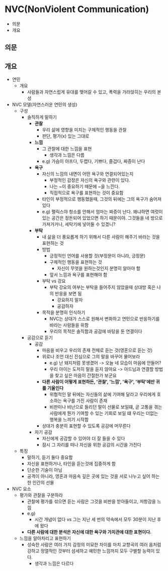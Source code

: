 # NVC(NonViolent Communication)

- 의문
- 개요

## 의문

## 개요

- 연민
  - 개요
    - 사람들과 자연스럽게 유대를 맺어갈 수 있고, 폭력을 가라앉히는 우리의 본성
- NVC 모델(자연스러운 연민의 생성)
  - 구성
    - 솔직하게 말하기
      - **관찰**
        - 우리 삶에 영향을 미치는 구체적인 행동을 관찰
        - 판단, 평가(x) 있는 그대로
      - **느낌**
        - 그 관찰에 대한 느낌을 표현
          - 생각과 느낌은 다름
        - e.g) 가슴이 아프다, 두렵다, 기쁘다, 즐겁다, 짜증이 난다
      - **욕구**
        - 자신의 느낌의 내면이 어떤 욕구와 연결되어있는지
          - 부정적인 감정은 자신의 욕구와 관련이 있다.
          - 나는 ~이 중요하기 때문에 ~을 느낀다.
          - 직접적으로 욕구를 표현하는 것이 중요함
        - 타인이 부정적으로 행동했을때, 그것의 뒤에는 그의 욕구가 숨어져있다
        - e.g) 펠릭스야 청소를 안해서 엄마는 짜증이 난다. 왜냐하면 여럿이 있는 공간은 정돈되어 있었으면 하기 때문이야. 그것들을 네 방으로 가져가거나, 세탁기에 넣어둘 수 있겠니?
      - **부탁**
        - 내 삶을 더 풍요롭게 하기 위해서 다른 사람이 해주기 바라는 것을 표현하는 것
        - 방법
          - 긍정적인 언어를 사용할 것(부정문이 아니라, 긍정문)
          - 구체적인 행동을 표현하는 것
            - 자신이 무엇을 원하는것인지 분명히 알아야 함
          - 앞서 느낌과 욕구를 표현해야 함
        - 부탁 vs 강요
          - 부탁 강요의 여부는 부탁을 들어주지 않았을때 상대방 혹은 나의 반응을 보면 됨
            - 강요하지 말자
            - 공감하자
        - 목적을 분명히 인식하기
          - NVC는 상대가 스스로 원해서 변화하고 연민으로 반응하기를 바라는 사람들을 위함
          - 우리의 목적은 솔직함과 공감에 바탕을 둔 연결이다
    - 공감으로 듣기
      - 공감
        - 마음을 비우고 우리의 존재 전체로 듣는 것(영혼으로 듣는 것)
        - 위로나 조언 대신 진심으로 그의 말을 바꾸어 물어보라
          - e.g) 난 돼지처럼 못생겼어 -> 오늘 네 모습이 마음에 안들어?
          - 우리 아이는 도저히 말을 듣지 않아요 -> 아드님과 연결할 방법을 찾고 싶은 마음이 간절한가 보군요
        - **다른 사람이 어떻게 표현하든, '관찰', '느낌', '욕구', '부탁'에만 귀를 기울인다**
          - 위협적인 말 뒤에는 자신들의 삶에 기여해 달라고 우리에게 호소하는 욕구를 가진 사람이 존재
          - 비판이나 비난으로 들리던 말이 선물로 보일떄, 곧 고통을 겪는 사람에게 뭔가 기여할 수 있는 기회로 보일 떄 우리는 더없는 행복을 느끼기 시작함
        - 상대가 충분히 표현할 수 있도록 공감에 머무른다
      - 자기 공감
        - 자신에게 공감할 수 있어야 더 잘 들을 수 있다
        - 잠시 그 자리를 떠나 자신을 위한 공감의 시간을 가진다
  - 특징
    - 말하기, 듣기 둘다 중요함
    - 자신을 표현하거나, 타인을 듣는것에 집중하게 함
    - 단순한 기술이 아님
    - 공격이 아니라, 영혼과 마음속 깊은 곳에 있는 것을 서로 나누고 싶어 하는 한 인간의 선물
- NVC 요소
  - 평가와 관찰을 구분하라
    - 관찰에 평가를 섞으면 듣는 사람은 그것을 비판을 받아들이고, 저항감을 느낌
    - e.g)
      - 시간 개념이 없다 vs 그는 지난 세 번의 약속에서 모두 30분이 지난 후에 왔다
    - **다른 사람에 대한 분석은 자신에 대한 욕구와 가치관에 대한 표현이다.**
  - 느낌을 알아차리고 표현하기
    - 성숙한 사람은 여러 가지 감정의 미묘한 차이를 마치 교향곡의 여러 음처럼 강하고 정열적인 것부터 섬세하고 예민한 느낌까지 모두 구별할 능력이 있다.
      - 생각과 느낌은 다르다
